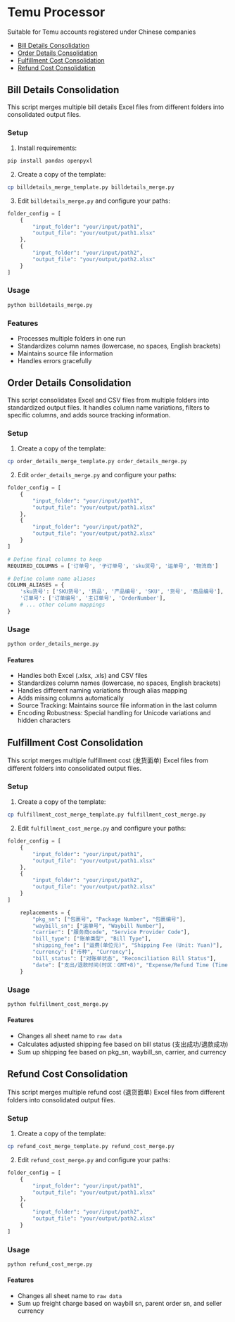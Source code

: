 # Temu Processor

Suitable for Temu accounts registered under Chinese companies

- [Bill Details Consolidation](#Bill-Details-Consolidation)
- [Order Details Consolidation](#Order-Details-Consolidation)
- [Fulfillment Cost Consolidation](#Fulfillment-Cost-Consolidation)
- [Refund Cost Consolidation](#Refund-Cost-Consolidation)

## Bill Details Consolidation
This script merges multiple bill details Excel files from different folders into consolidated output files.

### Setup

1. Install requirements:
```bash
pip install pandas openpyxl
```

2. Create a copy of the template:
```bash
cp billdetails_merge_template.py billdetails_merge.py
```

3. Edit `billdetails_merge.py` and configure your paths:
```python
folder_config = [
    {
        "input_folder": "your/input/path1",
        "output_file": "your/output/path1.xlsx"
    },
    {
        "input_folder": "your/input/path2",
        "output_file": "your/output/path2.xlsx"
    }
]
```

### Usage
```bash
python billdetails_merge.py
```

### Features
- Processes multiple folders in one run
- Standardizes column names (lowercase, no spaces, English brackets)
- Maintains source file information
- Handles errors gracefully


## Order Details Consolidation
This script consolidates Excel and CSV files from multiple folders into standardized output files. It handles column name variations, filters to specific columns, and adds source tracking information.

### Setup

1. Create a copy of the template:
```bash
cp order_details_merge_template.py order_details_merge.py
```

2. Edit `order_details_merge.py` and configure your paths:
```python
folder_config = [
    {
        "input_folder": "your/input/path1",
        "output_file": "your/output/path1.xlsx"
    },
    {
        "input_folder": "your/input/path2",
        "output_file": "your/output/path2.xlsx"
    }
]

# Define final columns to keep
REQUIRED_COLUMNS = ['订单号', '子订单号', 'sku货号', '运单号', '物流商']

# Define column name aliases
COLUMN_ALIASES = {
    'sku货号': ['SKU货号', '货品', '产品编号', 'SKU', '货号', '商品编号'],
    '订单号': ['订单编号', '主订单号', 'OrderNumber'],
    # ... other column mappings
}

```

### Usage
```bash
python order_details_merge.py
```

#### Features
- Handles both Excel (.xlsx, .xls) and CSV files
- Standardizes column names (lowercase, no spaces, English brackets)
- Handles different naming variations through alias mapping
- Adds missing columns automatically
- Source Tracking: Maintains source file information in the last column
- Encoding Robustness: Special handling for Unicode variations and hidden characters


## Fulfillment Cost Consolidation
This script merges multiple fulfillment cost (发货面单) Excel files from different folders into consolidated output files.

### Setup 

1. Create a copy of the template:
```bash
cp fulfillment_cost_merge_template.py fulfillment_cost_merge.py
```

2. Edit `fulfillment_cost_merge.py` and configure your paths:
```python
folder_config = [
    {
        "input_folder": "your/input/path1",
        "output_file": "your/output/path1.xlsx"
    },
    {
        "input_folder": "your/input/path2",
        "output_file": "your/output/path2.xlsx"
    }
]

    replacements = {
        "pkg_sn": ["包裹号", "Package Number", "包裹编号"],
        "waybill_sn": ["运单号", "Waybill Number"],
        "carrier": ["服务商code", "Service Provider Code"],
        "bill_type": ["账单类型", "Bill Type"],
        "shipping_fee": ["运费(单位元)", "Shipping Fee (Unit: Yuan)"],
        "currency": ["币种", "Currency"],
        "bill_status": ["对账单状态", "Reconciliation Bill Status"],
        "date": ["支出/退款时间(时区：GMT+8)", "Expense/Refund Time (Time Zone: GMT+8)"]
    }
```

### Usage
```bash
python fulfillment_cost_merge.py
```

#### Features
- Changes all sheet name to `raw data`
- Calculates adjusted shipping fee based on bill status (支出成功/退款成功)
- Sum up shipping fee based on pkg_sn, waybill_sn, carrier, and currency

## Refund Cost Consolidation
This script merges multiple refund cost (退货面单) Excel files from different folders into consolidated output files.

### Setup

1. Create a copy of the template:
```bash
cp refund_cost_merge_template.py refund_cost_merge.py
```

2. Edit `refund_cost_merge.py` and configure your paths:
```python
folder_config = [
    {
        "input_folder": "your/input/path1",
        "output_file": "your/output/path1.xlsx"
    },
    {
        "input_folder": "your/input/path2",
        "output_file": "your/output/path2.xlsx"
    }
]
```

### Usage
```bash
python refund_cost_merge.py
```

#### Features
- Changes all sheet name to `raw data`
- Sum up freight charge based on waybill sn, parent order sn, and seller currency

